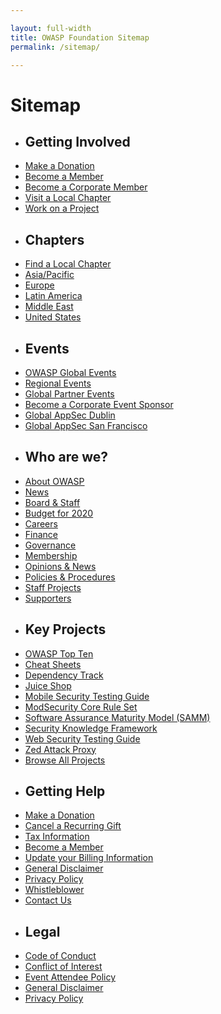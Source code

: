 ```yaml
---

layout: full-width
title: OWASP Foundation Sitemap
permalink: /sitemap/

---
```


<h1>Sitemap</h1>

<div class="sitemap">

<ul>
  <li><h2>Getting Involved</h2></li>
  <li><a href="/donate/">Make a Donation</a></li>
  <li><a href="/membership/">Become a Member</a></li>
  <li><a href="/supporters/">Become a Corporate Member</a></li>
  <li><a href="/chapters/">Visit a Local Chapter</a></li>
  <li><a href="/projects/">Work on a Project</a></li>
</ul>

<ul>
  <li><h2>Chapters</h2></li>
  <li><a href="/chapters/">Find a Local Chapter</a></li>
  <li><a href="/chapters/#Asia/Pacific">Asia/Pacific</a></li>
  <li><a href="/chapters/#Europe">Europe</a></li>
  <li><a href="/chapters/#LatinAmerica">Latin America</a></li>
  <li><a href="/chapters/#MiddleEast">Middle East</a></li>
  <li><a href="/chapters/#UnitedStates">United States</a></li>
</ul>
  
<ul>
  <li><h2>Events</h2></li>
  <li><a href="/events/">OWASP Global Events</a></li>
  <li><a href="/events/#regionalevents">Regional Events</a></li>
  <li><a href="/events/#globalpartnerevents">Global Partner Events</a></li>
  <li><a href="/corporate-sponsorships">Become a Corporate Event Sponsor</a></li>
  <li><a href="https://dublin.globalappsec.org" target="_blank">Global AppSec Dublin</a></li>
  <li><a href="https://sf.globalappsec.org" target="_blank">Global AppSec San Francisco</a></li>
</ul> 

<ul>
  <li><h2>Who are we?</h2></li>
  <li><a href="/about/">About OWASP</a></li>
  <li><a href="/news/">News</a></li>
  <li><a href="/corporate/">Board & Staff</a></li>
  <li><a href="/www-staff/budget/2020">Budget for 2020</a></li>  
  <li><a href="/careers/">Careers</a></li>
  <li><a href="/finance/">Finance</a></li>
  <li><a href="/governance/">Governance</a></li>
  <li><a href="/membership/">Membership</a></li>
  <li><a href="/news/">Opinions & News</a></li>
  <li><a href="/www-policy/">Policies & Procedures</a></li>
  <li><a href="/www-staff/">Staff Projects</a></li>
  <li><a href="/supporters/">Supporters</a></li>
</ul>
  
<ul>
  <li><h2>Key Projects</h2></li>
  <li><a href="/www-project-top-ten/">OWASP Top Ten</a></li>
  <li><a href="/www-project-cheat-sheets/">Cheat Sheets</a></li>
  <li><a href="/www-project-dependency-track/">Dependency Track</a></li>
  <li><a href="/www-project-juice-shop/">Juice Shop</a></li>
  <li><a href="/www-project-mobile-security-testing-guide/">Mobile Security Testing Guide</a></li>
  <li><a href="/www-project-modsecurity-core-rule-set/">ModSecurity Core Rule Set</a></li>
  <li><a href="/www-project-samm/">Software Assurance Maturity Model (SAMM)</a></li>
  <li><a href="/www-project-security-knowledge-framework/">Security Knowledge Framework</a></li>
  <li><a href="/www-project-web-security-testing-guide/">Web Security Testing Guide</a></li>
  <li><a href="/www-project-zap/">Zed Attack Proxy</a></li>
  <li><a href="/projects/">Browse All Projects</a></li>
</ul>

<ul>
  <li><h2>Getting Help</h2></li>
  <li><a href="/donate/">Make a Donation</a></li>
  <li><a href="/manage-membership/">Cancel a Recurring Gift</a></li>  
  <li><a href="/finance/">Tax Information</a></li>
  <li><a href="/member/">Become a Member</a></li>
  <li><a href="/manage-membership/">Update your Billing Information</a></li>  
  <li><a href="/www-policy/operational/general-disclaimer">General Disclaimer</a></li>
  <li><a href="/www-policy/operational/privacy">Privacy Policy</a></li>
  <li><a href="/www-policy/operational/whistleblower">Whistleblower</a></li>
  <li><a href="https://owasporg.atlassian.net/servicedesk/customer/portal/7/create/72" target="_blank">Contact Us</a></li>
</ul>

<ul>
  <li><h2>Legal</h2></li>
  <li><a href="/www-policy/operational/code-of-conduct">Code of Conduct</a></li>
  <li><a href="/www-policy/operational/conflict-of-interest">Conflict of Interest</a></li>
  <li><a href="/www-policy/operational/conferences-events">Event Attendee Policy</a></li>
  <li><a href="/www-policy/operational/general-disclaimer">General Disclaimer</a></li>
  <li><a href="/www-policy/operational/privacy">Privacy Policy</a></li>
</ul>

</div>
